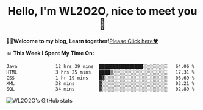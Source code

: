 <h1 align = "center">Hello, I'm WL2O2O, nice to meet you 👋</h1>

🧑‍💻**Welcome to my blog, Learn together!**[Please Click here❤️](https://wl2o2o.github.io)

📊 **This Week I Spent My Time On:**
<!--START_SECTION:waka-->

```txt
Java              12 hrs 39 mins  ████████████████░░░░░░░░░   64.06 %
HTML              3 hrs 25 mins   ████▒░░░░░░░░░░░░░░░░░░░░   17.31 %
CSS               1 hr 19 mins    █▓░░░░░░░░░░░░░░░░░░░░░░░   06.69 %
XML               38 mins         ▓░░░░░░░░░░░░░░░░░░░░░░░░   03.21 %
SQL               34 mins         ▓░░░░░░░░░░░░░░░░░░░░░░░░   02.89 %
```

<!--END_SECTION:waka-->

![WL2O2O's GitHub stats](https://github-readme-stats.vercel.app/api?username=wl2o2o&show_icons=true)


<!--
**WL2O2O/WL2O2O** is a ✨ _special_ ✨ repository because its `README.md` (this file) appears on your GitHub profile.

Here are some ideas to get you started:

- 🔭 I’m currently working on ...
- 🌱 I’m currently learning ...
- 👯 I’m looking to collaborate on ...
- 🤔 I’m looking for help with ...
- 💬 Ask me about ...
- 📫 How to reach me: ...
- 😄 Pronouns: ...
- ⚡ Fun fact: ...
-->
